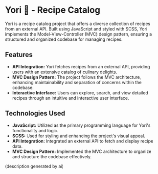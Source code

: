 # Yori 🍥 - Recipe Catalog

Yori is a recipe catalog project that offers a diverse collection of recipes from an external API. Built using JavaScript and styled with SCSS, Yori implements the Model-View-Controller (MVC) design pattern, ensuring a structured and organized codebase for managing recipes.

## Features

- **API Integration:** Yori fetches recipes from an external API, providing users with an extensive catalog of culinary delights.
- **MVC Design Pattern:** The project follows the MVC architecture, enhancing maintainability and separation of concerns within the codebase.
- **Interactive Interface:** Users can explore, search, and view detailed recipes through an intuitive and interactive user interface.

## Technologies Used

- **JavaScript:** Utilized as the primary programming language for Yori's functionality and logic.
- **SCSS:** Used for styling and enhancing the project's visual appeal.
- **API Integration:** Integrated an external API to fetch and display recipe data.
- **MVC Design Pattern:** Implemented the MVC architecture to organize and structure the codebase effectively.

(description generated by ai)
